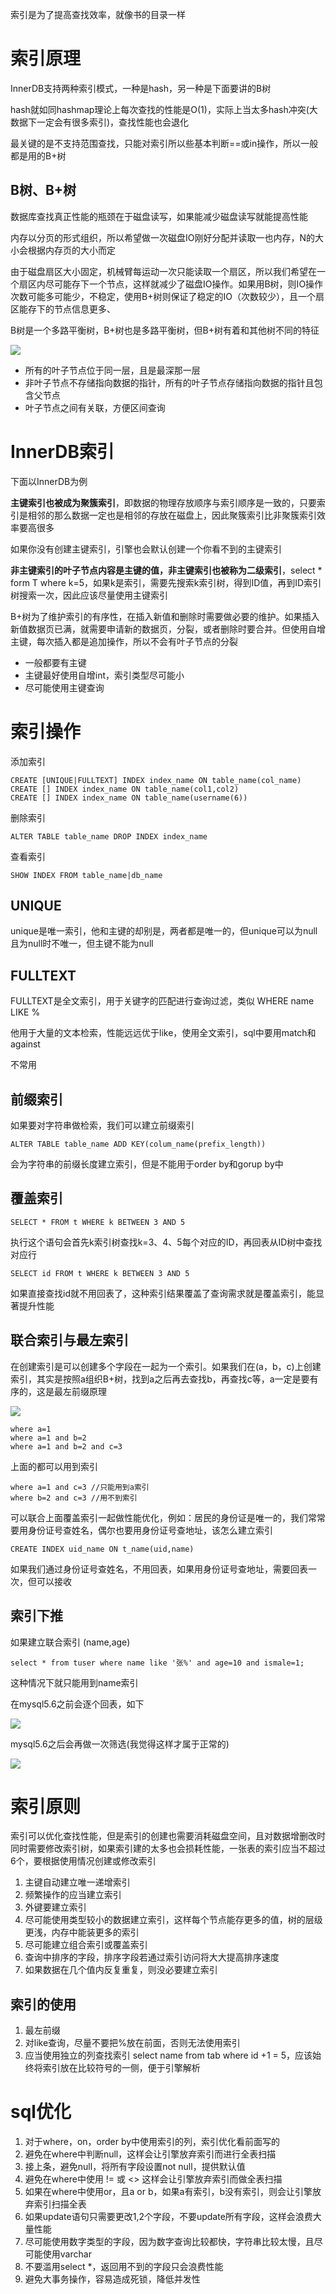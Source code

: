 索引是为了提高查找效率，就像书的目录一样

# 索引原理
InnerDB支持两种索引模式，一种是hash，另一种是下面要讲的B树

hash就如同hashmap理论上每次查找的性能是O(1)，实际上当太多hash冲突(大数据下一定会有很多索引)，查找性能也会退化

最关键的是不支持范围查找，只能对索引所以些基本判断==或in操作，所以一般都是用的B+树

## B树、B+树
数据库查找真正性能的瓶颈在于磁盘读写，如果能减少磁盘读写就能提高性能

内存以分页的形式组织，所以希望做一次磁盘IO刚好分配并读取一也内存，N的大小会根据内存页的大小而定

由于磁盘扇区大小固定，机械臂每运动一次只能读取一个扇区，所以我们希望在一个扇区内尽可能存下一个节点，这样就减少了磁盘IO操作。如果用B树，则IO操作次数可能多可能少，不稳定，使用B+树则保证了稳定的IO（次数较少），且一个扇区能存下的节点信息更多、

B树是一个多路平衡树，B+树也是多路平衡树，但B+树有着和其他树不同的特征

![](imgs/5.png)

- 所有的叶子节点位于同一层，且是最深那一层
- 非叶子节点不存储指向数据的指针，所有的叶子节点存储指向数据的指针且包含父节点
- 叶子节点之间有关联，方便区间查询

# InnerDB索引
下面以InnerDB为例

**主键索引也被成为聚簇索引**，即数据的物理存放顺序与索引顺序是一致的，只要索引是相邻的那么数据一定也是相邻的存放在磁盘上，因此聚簇索引比非聚簇索引效率要高很多

如果你没有创建主键索引，引擎也会默认创建一个你看不到的主键索引

**非主键索引的叶子节点内容是主键的值，非主键索引也被称为二级索引**，select * form T where k=5，如果k是索引，需要先搜索k索引树，得到ID值，再到ID索引树搜索一次，因此应该尽量使用主键索引

B+树为了维护索引的有序性，在插入新值和删除时需要做必要的维护。如果插入新值数据页已满，就需要申请新的数据页，分裂，或者删除时要合并。但使用自增主键，每次插入都是追加操作，所以不会有叶子节点的分裂

- 一般都要有主键
- 主键最好使用自增int，索引类型尽可能小
- 尽可能使用主键查询

# 索引操作

添加索引

    CREATE [UNIQUE|FULLTEXT] INDEX index_name ON table_name(col_name)
    CREATE [] INDEX index_name ON table_name(col1,col2)
    CREATE [] INDEX index_name ON table_name(username(6))

删除索引

    ALTER TABLE table_name DROP INDEX index_name

查看索引

    SHOW INDEX FROM table_name|db_name

## UNIQUE
unique是唯一索引，他和主键的却别是，两者都是唯一的，但unique可以为null且为null时不唯一，但主键不能为null

## FULLTEXT
FULLTEXT是全文索引，用于关键字的匹配进行查询过滤，类似 WHERE name LIKE %

他用于大量的文本检索，性能远远优于like，使用全文索引，sql中要用match和against

不常用

## 前缀索引
如果要对字符串做检索，我们可以建立前缀索引

    ALTER TABLE table_name ADD KEY(colum_name(prefix_length))

会为字符串的前缀长度建立索引，但是不能用于order by和gorup by中


## 覆盖索引

    SELECT * FROM t WHERE k BETWEEN 3 AND 5

执行这个语句会首先k索引树查找k=3、4、5每个对应的ID，再回表从ID树中查找对应行

    SELECT id FROM t WHERE k BETWEEN 3 AND 5

如果直接查找id就不用回表了，这种索引结果覆盖了查询需求就是覆盖索引，能显著提升性能

## 联合索引与最左索引
在创建索引是可以创建多个字段在一起为一个索引。如果我们在(a，b，c)上创建索引，其实是按照a组织B+树，找到a之后再去查找b，再查找c等，a一定是要有序的，这是最左前缀原理

![](imgs/6.jpg)

    where a=1
    where a=1 and b=2
    where a=1 and b=2 and c=3

上面的都可以用到索引

    where a=1 and c=3 //只能用到a索引
    where b=2 and c=3 //用不到索引

可以联合上面覆盖索引一起做性能优化，例如：居民的身份证是唯一的，我们常常要用身份证号查姓名，偶尔也要用身份证号查地址，该怎么建立索引

    CREATE INDEX uid_name ON t_name(uid,name)

如果我们通过身份证号查姓名，不用回表，如果用身份证号查地址，需要回表一次，但可以接收

## 索引下推
如果建立联合索引 (name,age)


    select * from tuser where name like '张%' and age=10 and ismale=1;

这种情况下就只能用到name索引

在mysql5.6之前会逐个回表，如下

![](imgs/7.png)

mysql5.6之后会再做一次筛选(我觉得这样才属于正常的)

![](imgs/8.png)

# 索引原则
索引可以优化查找性能，但是索引的创建也需要消耗磁盘空间，且对数据增删改时同时需要修改索引树，如果索引建的太多也会损耗性能，一张表的索引应当不超过6个，要根据使用情况创建或修改索引

1. 主键自动建立唯一递增索引
2. 频繁操作的应当建立索引
3. 外键要建立索引
4. 尽可能使用类型较小的数据建立索引，这样每个节点能存更多的值，树的层级更浅，内存中能装更多的索引
5. 尽可能建立组合索引或覆盖索引
6. 查询中排序的字段，排序字段若通过索引访问将大大提高排序速度
7. 如果数据在几个值内反复重复，则没必要建立索引


## 索引的使用
1. 最左前缀
4. 对like查询，尽量不要把%放在前面，否则无法使用索引
5. 应当使用独立的列查找索引 select name from tab where id +1 = 5，应该始终将索引放在比较符号的一侧，便于引擎解析



# sql优化
1. 对于where，on，order by中使用索引的列，索引优化看前面写的
2. 避免在where中判断null，这样会让引擎放弃索引而进行全表扫描
3. 接上条，避免null，将所有字段设置not null，提供默认值
4. 避免在where中使用 != 或 <> 这样会让引擎放弃索引而做全表扫描
5. 如果在where中使用or，且a or b，如果a有索引，b没有索引，则会让引擎放弃索引扫描全表
6. 如果update语句只需要更改1,2个字段，不要update所有字段，这样会浪费大量性能
7. 尽可能使用数字类型的字段，因为数字查询比较都快，字符串比较太慢，且尽可能使用varchar
8. 不要滥用select *，返回用不到的字段只会浪费性能
9. 避免大事务操作，容易造成死锁，降低并发性